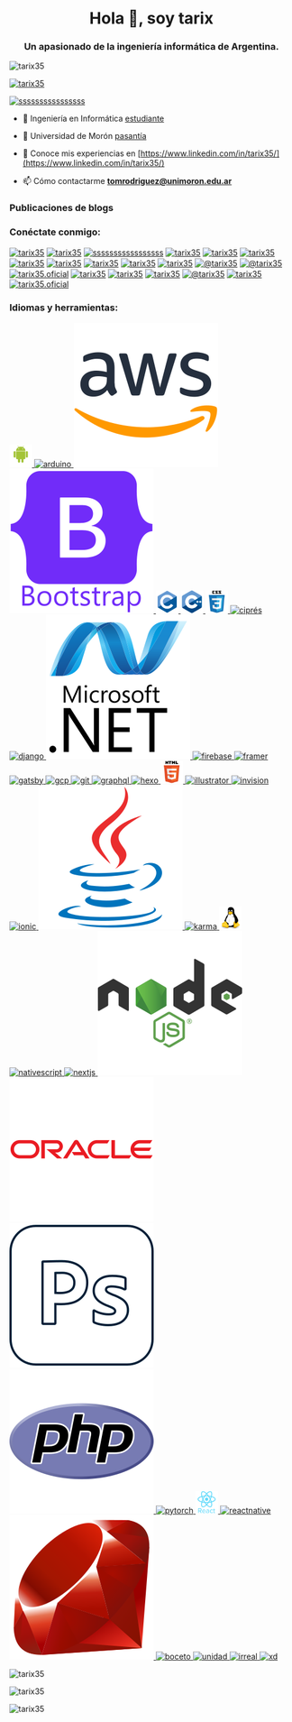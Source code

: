 <h1 align="center">Hola 👋, soy tarix</h1>
<h3 align="center">Un apasionado de la ingeniería informática de Argentina.</h3>

<p align="left"> <img src="https://komarev.com/ghpvc/?username=tarix35&label=Profile%20views&color=0e75b6&style=flat" alt="tarix35" /> </p>

<p align="left"> <a href="https://github.com/ryo-ma/github-profile-trophy"><img src="https://github-profile-trophy.vercel.app/?username=tarix35" alt="tarix35" /></a> </p>

<p align="left"> <a href="https://twitter.com/sssssssssssssssss" target="blank"><img src="https://img.shields.io/twitter/follow/sssssssssssssssss?logo=twitter&style=for-the-badge" alt="ssssssssssssssss" /></a> </p>

- 🔭 Ingeniería en Informática [estudiante](https://venialaum.unimoron.edu.ar/Carrera.aspx?uneCod=3&carCod=30&plan=2013&tipo=G)

- 👯 Universidad de Morón [pasantía](https://unimoron.edu.ar/)

- 📄 Conoce mis experiencias en [https://www.linkedin.com/in/tarix35/](https://www.linkedin.com/in/tarix35/)

- 📫 Cómo contactarme **tomrodriguez@unimoron.edu.ar**

### Publicaciones de blogs
<!-- LISTA DE PUBLICACIONES DEL BLOG:INICIO -->
<!-- LISTA DE PUBLICACIONES DEL BLOG:FIN -->

<h3 align="left">Conéctate conmigo:</h3>
<p align="left">
<a href="https://codepen.io/tarix35" target="blank"><img align="center" src="https://raw.githubusercontent.com/rahuldkjain/github-profile-readme-generator/master/src/images/icons/Social/codepen.svg" alt="tarix35" height="30" width="40" /></a>
<a href="https://dev.to/tarix35" target="blank"><img align="center" src="https://raw.githubusercontent.com/rahuldkjain/github-profile-readme-generator/master/src/images/icons/Social/devto.svg" alt="tarix35" altura="30" ancho="40" /></a>
<a href="https://twitter.com/sssssssssssssssss" destino="en blanco"><img align="center" src="https://raw.githubusercontent.com/rahuldkjain/github-profile-readme-generator/master/src/images/icons/Social/twitter.svg" alt="sssssssssssssssss" altura="30" ancho="40" /></a>
<a href="https://linkedin.com/in/tarix35" destino="en blanco"><img align="center" src="https://raw.githubusercontent.com/rahuldkjain/github-profile-readme-generator/master/src/images/icons/Social/linked-in-alt.svg" alt="tarix35" altura="30" ancho="40" /></a>
<a href="https://stackoverflow.com/users/tarix35" target="blank"><img align="center" src="https://raw.githubusercontent.com/rahuldkjain/github-profile-readme-generator/master/src/images/icons/Social/stack-overflow.svg" alt="tarix35" altura="30" ancho="40" /></a>
<a href="https://codesandbox.com/tarix35" target="blank"><img align="center" src="https://raw.githubusercontent.com/rahuldkjain/github-profile-readme-generator/master/src/images/icons/Social/codesandbox.svg" alt="tarix35" altura="30" ancho="40" /></a>
<a href="https://kaggle.com/tarix35" target="blank"><img align="center" src="https://raw.githubusercontent.com/rahuldkjain/github-profile-readme-generator/master/src/images/icons/Social/kaggle.svg" alt="tarix35" height="30" width="40" /></a>
<a href="https://fb.com/tarix35" target="blank"><img align="center" src="https://raw.githubusercontent.com/rahuldkjain/github-profile-readme-generator/master/src/images/icons/Social/facebook.svg" alt="tarix35" height="30" width="40" /></a>
<a href="https://instagram.com/tarix35" target="blank"><img align="center" src="https://raw.githubusercontent.com/rahuldkjain/github-profile-readme-generator/master/src/images/icons/Social/instagram.svg" alt="tarix35" altura="30" ancho="40" /></a>
<a href="https://dribbble.com/tarix35" destino="en blanco"><img align="center" src="https://raw.githubusercontent.com/rahuldkjain/github-profile-readme-generator/master/src/images/icons/Social/dribbble.svg" alt="tarix35" altura="30" ancho="40" /></a>
<a href="https://www.behance.net/tarix35" destino="en blanco"><img align="center" src="https://raw.githubusercontent.com/rahuldkjain/github-profile-readme-generator/master/src/images/icons/Social/behance.svg" alt="tarix35" altura="30" ancho="40" /></a>
<a href="https://hashnode.com/@tarix35" destino="en blanco"><img align="center" src="https://raw.githubusercontent.com/rahuldkjain/github-profile-readme-generator/master/src/images/icons/Social/hashnode.svg" alt="@tarix35" altura="30" ancho="40" /></a>
<a href="https://medium.com/@tarix35" destino="en blanco"><img align="center" src="https://raw.githubusercontent.com/rahuldkjain/github-profile-readme-generator/master/src/images/icons/Social/medium.svg" alt="@tarix35" altura="30" ancho="40" /></a>
<a href="https://www.youtube.com/c/tarix35.oficial" target="blank"><img align="center" src="https://raw.githubusercontent.com/rahuldkjain/github-profile-readme-generator/master/src/images/icons/Social/youtube.svg" alt="tarix35.oficial" altura="30" ancho="40" /></a>
<a href="https://www.codechef.com/users/tarix35" target="blank"><img align="center" src="https://cdn.jsdelivr.net/npm/simple-icons@3.1.0/icons/codechef.svg" alt="tarix35" altura="30" ancho="40" /></a>
<a href="https://www.hackerrank.com/tarix35" destino="en blanco"><img align="center" src="https://raw.githubusercontent.com/rahuldkjain/github-profile-readme-generator/master/src/images/icons/Social/hackerrank.svg" alt="tarix35" altura="30" ancho="40" /></a>
<a href="https://www.leetcode.com/tarix35" destino="en blanco"><img align="center" src="https://raw.githubusercontent.com/rahuldkjain/github-profile-readme-generator/master/src/images/icons/Social/leet-code.svg" alt="tarix35" altura="30" ancho="40" /></a>
<a href="https://www.hackerearth.com/@tarix35" target="blank"><img align="center" src="https://raw.githubusercontent.com/rahuldkjain/github-profile-readme-generator/master/src/images/icons/Social/hackerearth.svg" alt="@tarix35" height="30" width="40" /></a>
<a href="https://www.topcoder.com/members/tarix35" target="blank"><img align="center" src="https://raw.githubusercontent.com/rahuldkjain/github-profile-readme-generator/master/src/images/icons/Social/topcoder.svg" alt="tarix35" height="30" width="40" /></a>
<a href="https://discord.gg/tarix35.oficial" target="blank"><img align="center" src="https://raw.githubusercontent.com/rahuldkjain/github-profile-readme-generator/master/src/images/icons/Social/discord.svg" alt="tarix35.oficial" height="30" width="40" /></a>
</p>

<h3 align="left">Idiomas y herramientas:</h3>
<p align="left"> <a href="https://developer.android.com" target="_blank" rel="noreferrer"> <img src="https://raw.githubusercontent.com/devicons/devicon/master/icons/android/android-original-wordmark.svg" alt="android" width="40" height="40"/> </a> <a href="https://www.arduino.cc/" target="_blank" rel="noreferrer"> <img src="https://cdn.worldvectorlogo.com/logos/arduino-1.svg" alt="arduino" width="40" height="40"/> </a> <a href="https://aws.amazon.com" target="_blank" rel="noreferrer"> <img src="https://raw.githubusercontent.com/devicons/devicon/master/icons/amazonwebservices/amazonwebservices-original-wordmark.svg" alt="aws" ancho="40" alto="40"/> </a> <a href="https://getbootstrap.com" destino="_blank" rel="noreferrer"> <img src="https://raw.githubusercontent.com/devicons/devicon/master/icons/bootstrap/bootstrap-plain-wordmark.svg" alt="bootstrap" ancho="40" alto="40"/> </a> <a href="https://www.cprogramming.com/" destino="_blank" rel="noreferrer"> <img src="https://raw.githubusercontent.com/devicons/devicon/master/icons/c/c-original.svg" alt="c" <img src="https://cdn.worldvectorlogo.com/logos/codeigniter.svg" alt="codeigniter" width="40" height="40"/> </a> <a href="https://www.w3schools.com/cpp/" target="_blank" rel="noreferrer"> <img src="https://raw.githubusercontent.com/devicons/devicon/master/icons/cplusplus/cplusplus-original.svg" alt="cplusplus" width="40" height="40"/> </a> <a href="https://www.w3schools.com/css/" target="_blank" rel="noreferrer"> <img src="https://raw.githubusercontent.com/devicons/devicon/master/icons/css3/css3-original-wordmark.svg" alt="css3" width="40" height="40"/> </a> <a href="https://www.cypress.io" target="_blank" rel="noreferrer"> <img src="https://raw.githubusercontent.com/iconos-simples/iconos-simples/6e46ec1fc23b60c8fd0d2f2ff46db82e16dbd75f/iconos/cypress.svg" alt="ciprés" ancho="40" alto="40"/> </a> <a href="https://www.djangoproject.com/" target="_blank" rel="noreferrer"> <img src="https://cdn.worldvectorlogo.com/logos/django.svg" alt="django" ancho="40" alto="40"/> </a> <a href="https://dotnet.microsoft.com/" target="_blank" rel="noreferrer"> <img src="https://raw.githubusercontent.com/devicons/devicon/master/icons/dot-net/dot-net-original-wordmark.svg" alt="dotnet" ancho="40" alto="40"/> </a> <a href="https://firebase.google.com/" target="_blank" rel="noreferrer"> <img src="https://www.vectorlogo.zone/logos/firebase/firebase-icon.svg" alt="firebase" width="40" height="40"/> </a> <a href="https://www.framer.com/" target="_blank" rel="noreferrer"> <img src="https://www.vectorlogo.zone/logos/framer/framer-icon.svg" alt="framer" width="40" height="40"/> </a> <a href="https://www.gatsbyjs.com/" target="_blank" rel="noreferrer"> <img src="https://www.vectorlogo.zone/logos/gatsbyjs/gatsbyjs-icon.svg" alt="gatsby" width="40" height="40"/> </a> <a href="https://cloud.google.com" target="_blank" rel="noreferrer"> <img src="https://www.vectorlogo.zone/logos/google_cloud/google_cloud-icon.svg" alt="gcp" width="40" height="40"/> </a> <a href="https://git-scm.com/" target="_blank" rel="noreferrer"> <img src="https://www.vectorlogo.zone/logos/git-scm/git-scm-icon.svg" alt="git" width="40" height="40"/> </a> <a href="https://graphql.org" target="_blank" rel="noreferrer"> <img src="https://www.vectorlogo.zone/logos/graphql/graphql-icon.svg" alt="graphql" width="40" height="40"/> </a> <a href="hexo.io/" target="_blank" rel="noreferrer"> <img src="https://www.vectorlogo.zone/logos/hexoio/hexoio-icon.svg" alt="hexo" ancho="40" alto="40"/> </a> <a href="https://www.w3.org/html/" target="_blank" rel="noreferrer"> <img src="https://raw.githubusercontent.com/devicons/devicon/master/icons/html5/html5-original-wordmark.svg" alt="html5" width="40" height="40"/> </a> <a href="https://www.adobe.com/in/products/illustrator.html" target="_blank" rel="noreferrer"> <img src="https://www.vectorlogo.zone/logos/adobe_illustrator/adobe_illustrator-icon.svg" alt="illustrator" width="40" height="40"/> </a> <a href="https://www.invisionapp.com/" target="_blank" rel="noreferrer"> <img src="https://www.vectorlogo.zone/logos/invisionapp/invisionapp-icon.svg" alt="invision" ancho="40" alto="40"/> </a> <a href="https://ionicframework.com" target="_blank" rel="noreferrer"> <img src="https://upload.wikimedia.org/wikipedia/commons/d/d1/Ionic_Logo.svg" alt="ionic" ancho="40" alto="40"/> </a> <a href="https://www.java.com" target="_blank" rel="noreferrer"> <img src="https://raw.githubusercontent.com/devicons/devicon/master/icons/java/java-original.svg" alt="java" ancho="40" alto="40"/> </a> <a href="https://karma-runner.github.io/latest/index.html" target="_blank" rel="noreferrer"> <img src="https://raw.githubusercontent.com/detain/svg-logos/780f25886640cef088af994181646db2f6b1a3f8/svg/karma.svg" alt="karma" width="40" height="40"/> </a> <a href="https://www.linux.org/" target="_blank" rel="noreferrer"> <img src="https://raw.githubusercontent.com/devicons/devicon/master/icons/linux/linux-original.svg" alt="linux" width="40" height="40"/> </a> <a href="https://nativescript.org/" target="_blank" rel="noreferrer"> <img src="https://raw.githubusercontent.com/detain/svg-logos/780f25886640cef088af994181646db2f6b1a3f8/svg/nativescript.svg" alt="nativescript" ancho="40" alto="40"/> </a> <a href="https://nextjs.org/" target="_blank" rel="noreferrer"> <img src="https://cdn.worldvectorlogo.com/logos/nextjs-2.svg" alt="nextjs" ancho="40" alto="40"/> </a> <a href="https://nodejs.org" target="_blank" rel="noreferrer"> <img src="https://raw.githubusercontent.com/devicons/devicon/master/icons/nodejs/nodejs-original-wordmark.svg" alt="nodejs" ancho="40" alto="40"/> </a> <a href="https://www.oracle.com/" target="_blank" rel="noreferrer"> <img src="https://raw.githubusercontent.com/devicons/devicon/master/icons/oracle/oracle-original.svg" alt="oracle" ancho="40" alto="40"/> </a> <a href="https://www.photoshop.com/es" target="_blank" rel="noreferrer"> <img src="https://raw.githubusercontent.com/devicons/devicon/master/icons/photoshop/photoshop-line.svg" alt="photoshop" ancho="40" alto="40"/> </a> <a href="https://www.php.net" destino="_blank" rel="noreferrer"> <img src="https://raw.githubusercontent.com/devicons/devicon/master/icons/php/php-original.svg" alt="php" ancho="40" alto="40"/> </a> <a href="https://pytorch.org/" destino="_blank" rel="noreferrer"> <img src="https://www.vectorlogo.zone/logos/pytorch/pytorch-icon.svg" alt="pytorch" ancho="40" alto="40"/> </a> <a href="https://reactjs.org/" target="_blank" rel="noreferrer"> <img src="https://raw.githubusercontent.com/devicons/devicon/master/icons/react/react-original-wordmark.svg" alt="react" width="40" height="40"/> </a> <a href="https://reactnative.dev/" target="_blank" rel="noreferrer"> <img src="https://reactnative.dev/img/header_logo.svg" alt="reactnative" width="40" height="40"/> </a> <a href="https://www.ruby-lang.org/es/" target="_blank" rel="noreferrer"> <img src="https://raw.githubusercontent.com/devicons/devicon/master/icons/ruby/ruby-original.svg" alt="ruby" ancho="40" alto="40"/> </a> <a href="https://www.sketch.com/" target="_blank" rel="noreferrer"> <img src="https://www.vectorlogo.zone/logos/sketchapp/sketchapp-icon.svg" alt="boceto" ancho="40" alto="40"/> </a> <a href="https://unity.com/" target="_blank" rel="noreferrer"> <img src="https://www.vectorlogo.zone/logos/unity3d/unity3d-icon.svg" alt="unidad" ancho="40" alto="40"/> </a> <a href="https://unrealengine.com/" target="_blank" rel="noreferrer"> <img src="https://raw.githubusercontent.com/kenangundogan/fontisto/036b7eca71aab1bef8e6a0518f7329f13ed62f6b/icons/svg/marca/unreal-engine.svg" alt="irreal" ancho="40" alto="40"/> </a> <a href="https://www.adobe.com/products/xd.html" target="_blank" rel="noreferrer"> <img src="https://cdn.worldvectorlogo.com/logos/adobe-xd.svg" alt="xd" width="40" height="40"/> </a> </p>

<p><img align="izquierda" src="https://github-readme-stats.vercel.app/api/top-langs?username=tarix35&show_icons=true&locale=es&layout=compact" alt="tarix35" /></p>

<p> <img align="centro" src="https://github-readme-stats.vercel.app/api?username=tarix35&show_icons=true&locale=es" alt="tarix35" /></p>

<p><img align="centro" src="https://github-readme-streak-stats.herokuapp.com/?user=tarix35&" alt="tarix35" /></p>

